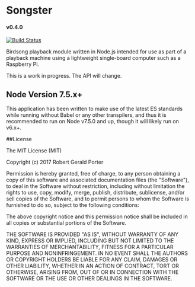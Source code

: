 # Songster
#### v0.4.0
[![Build Status](https://travis-ci.org/rgeraldporter/songster.svg?branch=master)](https://travis-ci.org/rgeraldporter/songster)

Birdsong playback module written in Node.js intended for use as part of a playback machine using a lightweight single-board computer such as a Raspberry Pi.

This is a work in progress. The API will change.

## Node Version 7.5.x+

This application has been written to make use of the latest ES standards while running without Babel or any other transpilers, and thus it is recommended to run on Node v7.5.0 and up, though it will likely run on v6.x+.

##License

The MIT License (MIT)

Copyright (c) 2017 Robert Gerald Porter

Permission is hereby granted, free of charge, to any person obtaining a copy
of this software and associated documentation files (the "Software"), to deal
in the Software without restriction, including without limitation the rights
to use, copy, modify, merge, publish, distribute, sublicense, and/or sell
copies of the Software, and to permit persons to whom the Software is
furnished to do so, subject to the following conditions:

The above copyright notice and this permission notice shall be included in
all copies or substantial portions of the Software.

THE SOFTWARE IS PROVIDED "AS IS", WITHOUT WARRANTY OF ANY KIND, EXPRESS OR
IMPLIED, INCLUDING BUT NOT LIMITED TO THE WARRANTIES OF MERCHANTABILITY,
FITNESS FOR A PARTICULAR PURPOSE AND NONINFRINGEMENT. IN NO EVENT SHALL THE
AUTHORS OR COPYRIGHT HOLDERS BE LIABLE FOR ANY CLAIM, DAMAGES OR OTHER
LIABILITY, WHETHER IN AN ACTION OF CONTRACT, TORT OR OTHERWISE, ARISING FROM,
OUT OF OR IN CONNECTION WITH THE SOFTWARE OR THE USE OR OTHER DEALINGS IN
THE SOFTWARE.

